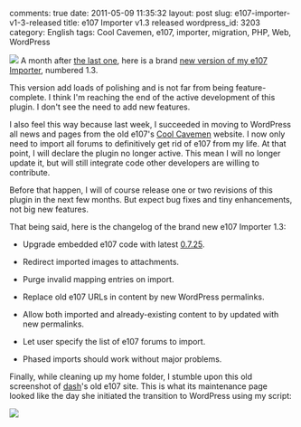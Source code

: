 comments: true
date: 2011-05-09 11:35:32
layout: post
slug: e107-importer-v1-3-released
title: e107 Importer v1.3 released
wordpress_id: 3203
category: English
tags: Cool Cavemen, e107, importer, migration, PHP, Web, WordPress

[![](http://kevin.deldycke.com/wp-content/uploads/2011/05/e107-importer-v1-3-option-panel-150x150.png)](http://kevin.deldycke.com/wp-content/uploads/2011/05/e107-importer-v1-3-option-panel.png) A month after [the last one](http://kevin.deldycke.com/2011/04/e107-importer-1-2-enhanced-bbcode-parser/), here is a brand [new version of my e107 Importer](http://wordpress.org/extend/plugins/e107-importer/), numbered 1.3.

This version add loads of polishing and is not far from being feature-complete. I think I'm reaching the end of the active development of this plugin. I don't see the need to add new features.

I also feel this way because last week, I succeeded in moving to WordPress all news and pages from the old e107's [Cool Cavemen](http://coolcavemen.com) website. I now only need to import all forums to definitively get rid of e107 from my life. At that point, I will declare the plugin no longer active. This mean I will no longer update it, but will still integrate code other developers are willing to contribute.

Before that happen, I will of course release one or two revisions of this plugin in the next few months. But expect bug fixes and tiny enhancements, not big new features.

That being said, here is the changelog of the brand new e107 Importer 1.3:

  * Upgrade embedded e107 code with latest [0.7.25](http://e107.org/news.php?item.880).

  * Redirect imported images to attachments.

  * Purge invalid mapping entries on import.

  * Replace old e107 URLs in content by new WordPress permalinks.

  * Allow both imported and already-existing content to by updated with new permalinks.

  * Let user specify the list of e107 forums to import.

  * Phased imports should work without major problems.

Finally, while cleaning up my home folder, I stumble upon this old screenshot of [dash](http://kevin.deldycke.com/2008/01/e107-to-wordpress-migration-v09-plug-in-released/comment-page-1/#comment-3300)'s old e107 site. This is what its maintenance page looked like the day she initiated the transition to WordPress using my script:

[![](http://kevin.deldycke.com/wp-content/uploads/2008/01/film-fanatix-com-maintenance-page-300x187.png)](http://kevin.deldycke.com/wp-content/uploads/2008/01/film-fanatix-com-maintenance-page.png)
